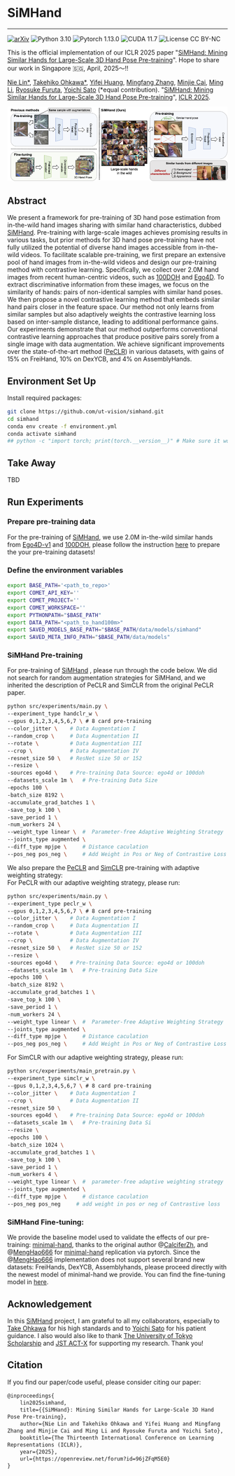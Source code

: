 # SiMHand
---
[![arXiv](https://img.shields.io/badge/arXiv-2502.15251-DodgerBlue.svg?style=plastic)](https://arxiv.org/pdf/2403.04381.pdf) ![Python 3.10](https://img.shields.io/badge/python-3.10-DodgerBlue.svg?style=plastic) ![Pytorch 1.13.0](https://img.shields.io/badge/pytorch-1.13.0-DodgerBlue.svg?style=plastic) ![CUDA 11.7](https://img.shields.io/badge/cuda-11.7-DodgerBlue.svg?style=plastic) ![License CC BY-NC](https://img.shields.io/badge/license-CC_BY--NC-DodgerBlue.svg?style=plastic)

This is the official implementation of our ICLR 2025 paper "[SiMHand: Mining Similar Hands for Large-Scale 3D Hand Pose Pre-training](https://openreview.net/forum?id=96jZFqM5E0)". Hope to share our work in Singapore 🇸🇬, April, 2025～!!

[Nie Lin*](https://lin-nie.github.io/), [Takehiko Ohkawa*](https://tkhkaeio.github.io/), [Yifei Huang](https://hyf015.github.io/), [Mingfang Zhang](https://mf-zhang.github.io/), [Minjie Cai](https://cai-mj.github.io/), [Ming Li](), [Ryosuke Furuta](https://rfuruta.github.io/), [Yoichi Sato](https://sites.google.com/ut-vision.org/ysato/)
(*equal contribution). "[SiMHand: Mining Similar Hands for Large-Scale 3D Hand Pose Pre-training](https://openreview.net/forum?id=96jZFqM5E0)", [ICLR 2025](https://iclr.cc/).

![simhand](simhand.png)
## Abstract
We present a framework for pre-training of 3D hand pose estimation from in-the-wild hand images sharing with similar hand characteristics, dubbed [SiMHand](https://github.com/ut-vision/SiMHand). Pre-training with large-scale images achieves promising results in various tasks, but prior methods for 3D hand pose pre-training have not fully utilized the potential of diverse hand images accessible from in-the-wild videos. To facilitate scalable pre-training, we first prepare an extensive pool of hand images from in-the-wild videos and design our pre-training method with contrastive learning. Specifically, we collect over 2.0M hand images from recent human-centric videos, such as [100DOH](https://fouheylab.eecs.umich.edu/~dandans/projects/100DOH/) and [Ego4D](https://ego4d-data.org/). To extract discriminative information from these images, we focus on the similarity of hands: pairs of non-identical samples with similar hand poses. We then propose a novel contrastive learning method that embeds similar hand pairs closer in the feature space. Our method not only learns from similar samples but also adaptively weights the contrastive learning loss based on inter-sample distance, leading to additional performance gains. Our experiments demonstrate that our method outperforms conventional contrastive learning approaches that produce positive pairs sorely from a single image with data augmentation. We achieve significant improvements over the state-of-the-art method ([PeCLR](https://arxiv.org/pdf/2106.05953)) in various datasets, with gains of 15% on FreiHand, 10% on DexYCB, and 4% on AssemblyHands.

## Environment Set Up
Install required packages:
```bash
git clone https://github.com/ut-vision/simhand.git
cd simhand
conda env create -f environment.yml
conda activate simhand
## python -c "import torch; print(torch.__version__)" # Make sure it work!
```

## Take Away
TBD

## Run Experiments
### Prepare pre-training data
For the pre-training of [SiMHand](https://github.com/ut-vision/SiMHand), we use 2.0M in-the-wild similar hands from [Ego4D-v1](https://ego4d-data.org/) and [100DOH](https://fouheylab.eecs.umich.edu/~dandans/projects/100DOH/index.html), please follow the instruction [here](./Hand100M) to prepare the your pre-training datasets!

### Define the environment variables
```bash
export BASE_PATH='<path_to_repo>'
export COMET_API_KEY=''
export COMET_PROJECT=''
export COMET_WORKSPACE=''
export PYTHONPATH="$BASE_PATH"
export DATA_PATH="<path_to_hand100m>"
export SAVED_MODELS_BASE_PATH="$BASE_PATH/data/models/simhand"
export SAVED_META_INFO_PATH="$BASE_PATH/data/models" 
```
### SiMHand Pre-training
For pre-training of [SiMHand](https://github.com/ut-vision/SiMHand) , please run through the code below. We did not search for random augmentation strategies for SiMHand, and we inherited the description of PeCLR and SimCLR from the original PeCLR paper.
```bash
python src/experiments/main.py \
--experiment_type handclr_w \
--gpus 0,1,2,3,4,5,6,7 \ # 8 card pre-training
--color_jitter \    # Data Augmentation I
--random_crop \     # Data Augmentation II
--rotate \          # Data Augmentation III
--crop \            # Data Augmentation IV
-resnet_size 50 \   # ResNet size 50 or 152
--resize \
-sources ego4d \    # Pre-training Data Source: ego4d or 100doh
--datasets_scale 1m \   # Pre-training Data Size
-epochs 100 \
-batch_size 8192 \
-accumulate_grad_batches 1 \
-save_top_k 100 \
-save_period 1 \
-num_workers 24 \
--weight_type linear \  #  Parameter-free Adaptive Weighting Strategy
--joints_type augmented \
--diff_type mpjpe \     # Distance caculation
--pos_neg pos_neg \     # Add Weight in Pos or Neg of Contrastive Loss
```

We also prepare the [PeCLR](https://arxiv.org/pdf/2106.05953) and [SimCLR](https://arxiv.org/pdf/2002.05709) pre-training with adaptive weighting strategy: \
For PeCLR with our adaptive weighting strategy, please run:
```bash
python src/experiments/main.py \
--experiment_type peclr_w \
--gpus 0,1,2,3,4,5,6,7 \ # 8 card pre-training
--color_jitter \    # Data Augmentation I
--random_crop \     # Data Augmentation II
--rotate \          # Data Augmentation III
--crop \            # Data Augmentation IV
-resnet_size 50 \   # ResNet size 50 or 152
--resize \
-sources ego4d \    # Pre-training Data Source: ego4d or 100doh
--datasets_scale 1m \   # Pre-training Data Size
-epochs 100 \
-batch_size 8192 \
-accumulate_grad_batches 1 \
-save_top_k 100 \
-save_period 1 \
-num_workers 24 \
--weight_type linear \  #  Parameter-free Adaptive Weighting Strategy
--joints_type augmented \
--diff_type mpjpe \     # Distance caculation
--pos_neg pos_neg \     # Add Weight in Pos or Neg of Contrastive Loss
```

For SimCLR with our adaptive weighting strategy, please run:
```bash
python src/experiments/main_pretrain.py \
--experiment_type simclr_w \
--gpus 0,1,2,3,4,5,6,7 \ # 8 card pre-training
--color_jitter \    # Data Augmentation I
--crop \            # Data Augmentation II
-resnet_size 50 \
-sources ego4d \    # Pre-training Data Source: ego4d or 100doh
--datasets_scale 1m \   # Pre-training Data Si
--resize \
-epochs 100 \
-batch_size 1024 \
-accumulate_grad_batches 1 \
-save_top_k 100 \
-save_period 1 \
-num_workers 4 \
--weight_type linear \  #  parameter-free adaptive weighting strategy
--joints_type augmented \
--diff_type mpjpe \     # distance caculation
--pos_neg pos_neg     # add weight in pos or neg of Contrastive loss
```

### SiMHand Fine-tuning:
We provide the baseline model used to validate the effects of our pre-training: [minimal-hand](https://arxiv.org/pdf/2003.09572), thanks to the original author @[CalciferZh](https://github.com/CalciferZh), and @[MengHao666](https://github.com/MengHao666) for [minimal-hand](https://github.com/MengHao666/Minimal-Hand-pytorch) replication via pytorch. Since the @[MengHao666](https://github.com/MengHao666) implementation does not support several brand new datasets: FreiHands, DexYCB, Assemblyhands, please proceed directly with the newest model of minimal-hand we provide. You can find the fine-tuning model in [here](https://github.com/ut-vision/SiMHand/tree/main/minimal-hand).

## Acknowledgement
In this [SiMHand](https://github.com/ut-vision/SiMHand) project, I am grateful to all my collaborators, especially to [Take Ohkawa](https://tkhkaeio.github.io/) for his high standards and to [Yoichi Sato](https://sites.google.com/ut-vision.org/ysato/) for his patient guidance. I also would also like to thank [The University of Tokyo Scholarship](https://www.u-tokyo.ac.jp/en/prospective-students/fellowship.html) and [JST ACT-X](https://www.jst.go.jp/kisoken/act-x/) for supporting my research. Thank you!

## Citation
If you find our paper/code useful, please consider citing our paper:


```
@inproceedings{
    lin2025simhand,
    title={{SiMHand}: Mining Similar Hands for Large-Scale 3D Hand Pose Pre-training},
    author={Nie Lin and Takehiko Ohkawa and Yifei Huang and Mingfang Zhang and Minjie Cai and Ming Li and Ryosuke Furuta and Yoichi Sato},
    booktitle={The Thirteenth International Conference on Learning Representations (ICLR)},
    year={2025},
    url={https://openreview.net/forum?id=96jZFqM5E0}
}
```
